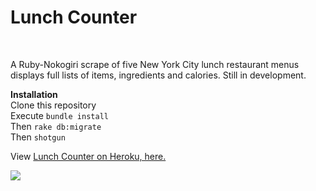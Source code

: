 <h1>Lunch Counter</h1> <br>

A Ruby-Nokogiri scrape of five New York City lunch restaurant menus displays full lists of items, ingredients and calories. Still in development. <br>

<b>Installation</b><br>
Clone this repository <br>
Execute `bundle install` <br>
Then `rake db:migrate` <br>
Then `shotgun` <br>

View [Lunch Counter on Heroku, here.](https://hidden-oasis-09955.herokuapp.com/)<br>

![](lunch-counter.gif)

